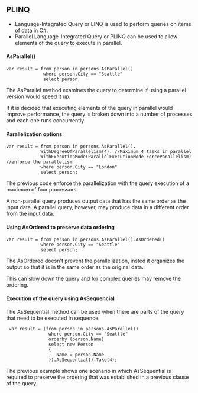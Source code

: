 ## PLINQ

- Language-Integrated Query or LINQ is used to perform queries on items of data in C#.
- Parallel Language-Integrated Query or PLINQ can be used to allow elements of the query to execute in parallel.

#### AsParallel()
```
var result = from person in persons.AsParallel()
              where person.City == "Seattle"
              select person;
```

The AsParallel method examines the query to determine if using a parallel version would speed it up.

If it is decided that executing elements of the query in parallel would improve performance, the query is broken down into a number of processes and each one runs concurrently.

#### Parallelization options
```
var result = from person in persons.AsParallel().
             WithDegreeOfParallelism(4). //Maximum 4 tasks in parallel
             WithExecutionMode(ParallelExecutionMode.ForceParallelism) //enforce the parallelism
             where person.City == "London"
             select person;
```

The previous code enforce the parallelization with the query execution of a maximum of four processors.

A non-parallel query produces output data that has the same order as the input data. A parallel query, however, may produce data in a different order from the input data.

#### Using AsOrdered to preserve data ordering
```
var result = from person in persons.AsParallel().AsOrdered()
             where person.City == "Seattle"
             select person;
```
The AsOrdered doesn't prevent the parallelization, insted it organizes the output so that it is in the same order as the original data. 

This can slow down the query and for complex queries may remove the ordering.

#### Execution of the query using AsSequencial

The AsSequential method can be used when there are parts of the query that need to be executed in sequence.

```
 var result = (from person in persons.AsParallel()
                where person.City == "Seattle"
                orderby (person.Name)
                select new Person
                {
                   Name = person.Name
                }).AsSequential().Take(4);
```
The previous example shows one scenario in which AsSequential is required to preserve the ordering that was established in a previous clause of the query.

